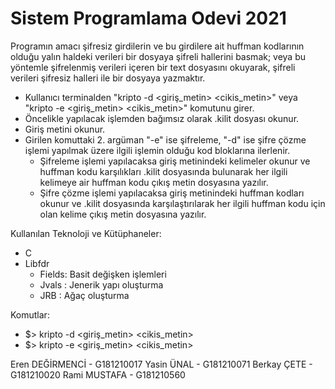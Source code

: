 # Sistem Programlama Odevi 2021

Programın amacı şifresiz girdilerin ve bu girdilere ait huffman kodlarının olduğu yalın haldeki verileri bir dosyaya şifreli hallerini basmak; veya bu yöntemle şifrelenmiş verileri içeren bir text dosyasını okuyarak, şifreli verileri şifresiz halleri ile bir dosyaya yazmaktır.

- Kullanıcı terminalden "kripto -d <giriş_metin> <cikis_metin>" veya "kripto -e <giriş_metin> <cikis_metin>" komutunu girer.
- Öncelikle yapılacak işlemden bağımsız olarak .kilit dosyası okunur.
- Giriş metini okunur.
- Girilen komuttaki 2. argüman "-e" ise şifreleme, "-d" ise şifre çözme işlemi yapılmak üzere ilgili işlemin olduğu kod bloklarına ilerlenir.
  - Şifreleme işlemi yapılacaksa giriş metinindeki kelimeler okunur ve huffman kodu karşılıkları .kilit dosyasında bulunarak her ilgili kelimeye air huffman kodu çıkış metin dosyasına yazılır.
  - Şifre çözme işlemi yapılacaksa giriş metinindeki huffman kodları okunur ve .kilit dosyasında karşılaştırılarak her ilgili huffman kodu için olan kelime çıkış metin dosyasına yazılır.

Kullanılan Teknoloji ve Kütüphaneler:

- C
- Libfdr
  - Fields: Basit değişken işlemleri
  - Jvals : Jenerik yapı oluşturma
  - JRB : Ağaç oluşturma

Komutlar:

- $> kripto -d <giriş_metin> <cikis_metin>
- $> kripto -e <giriş_metin> <cikis_metin>

Eren DEĞİRMENCİ - G181210017
Yasin ÜNAL - G181210071
Berkay ÇETE - G181210020
Rami MUSTAFA - G181210560
